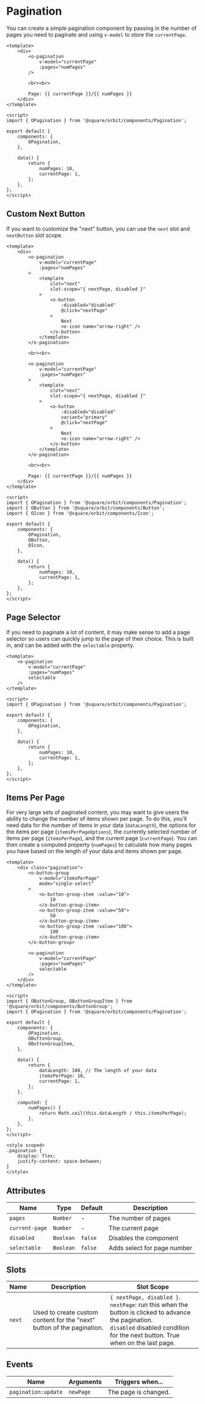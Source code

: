 # Pagination
You can create a simple pagination component by passing in the number of pages you need to paginate and using `v-model` to store the `currentPage`.

```vue
<template>
	<div>
		<o-pagination
			v-model="currentPage"
			:pages="numPages"
		/>

		<br><br>

		Page: {{ currentPage }}/{{ numPages }}
	</div>
</template>

<script>
import { OPagination } from '@square/orbit/components/Pagination';

export default {
	components: {
		OPagination,
	},

	data() {
		return {
			numPages: 10,
			currentPage: 1,
		};
	},
};
</script>
```

## Custom Next Button
If you want to customize the "next" button, you can use the `next` slot and `nextButton` slot scope.

```vue
<template>
	<div>
		<o-pagination
			v-model="currentPage"
			:pages="numPages"
		>
			<template
				slot="next"
				slot-scope="{ nextPage, disabled }"
			>
				<o-button
					:disabled="disabled"
					@click="nextPage"
				>
					Next
					<o-icon name="arrow-right" />
				</o-button>
			</template>
		</o-pagination>

		<br><br>

		<o-pagination
			v-model="currentPage"
			:pages="numPages"
		>
			<template
				slot="next"
				slot-scope="{ nextPage, disabled }"
			>
				<o-button
					:disabled="disabled"
					variant="primary"
					@click="nextPage"
				>
					Next
					<o-icon name="arrow-right" />
				</o-button>
			</template>
		</o-pagination>

		<br><br>

		Page: {{ currentPage }}/{{ numPages }}
	</div>
</template>

<script>
import { OPagination } from '@square/orbit/components/Pagination';
import { OButton } from '@square/orbit/components/Button';
import { OIcon } from '@square/orbit/components/Icon';

export default {
	components: {
		OPagination,
		OButton,
		OIcon,
	},

	data() {
		return {
			numPages: 10,
			currentPage: 1,
		};
	},
};
</script>
```

## Page Selector
If you need to paginate a lot of content, it may make sense to add a page selector so users can quickly jump to the page of their choice. This is built in, and can be added with the `selectable` property.

```vue
<template>
	<o-pagination
		v-model="currentPage"
		:pages="numPages"
		selectable
	/>
</template>

<script>
import { OPagination } from '@square/orbit/components/Pagination';

export default {
	components: {
		OPagination,
	},

	data() {
		return {
			numPages: 10,
			currentPage: 1,
		};
	},
};
</script>
```

## Items Per Page
For very large sets of paginated content, you may want to give users the ability to change the number of items shown per page. To do this, you'll need data for the number of items in your data (`dataLength`), the options for the items per page (`itemsPerPageOptions`), the currently selected number of items per page (`itemsPerPage`), and the current page (`currentPage`). You can then create a computed property (`numPages`) to calculate how many pages you have based on the length of your data and items shown per page.

```vue
<template>
	<div class="pagination">
		<o-button-group
			v-model="itemsPerPage"
			mode="single-select"
		>
			<o-button-group-item :value="10">
				10
			</o-button-group-item>
			<o-button-group-item :value="50">
				50
			</o-button-group-item>
			<o-button-group-item :value="100">
				100
			</o-button-group-item>
		</o-button-group>

		<o-pagination
			v-model="currentPage"
			:pages="numPages"
			selectable
		/>
	</div>
</template>

<script>
import { OButtonGroup, OButtonGroupItem } from '@square/orbit/components/ButtonGroup';
import { OPagination } from '@square/orbit/components/Pagination';

export default {
	components: {
		OPagination,
		OButtonGroup,
		OButtonGroupItem,
	},

	data() {
		return {
			dataLength: 100, // The length of your data
			itemsPerPage: 10,
			currentPage: 1,
		};
	},

	computed: {
		numPages() {
			return Math.ceil(this.dataLength / this.itemsPerPage);
		},
	},
};
</script>

<style scoped>
.pagination {
	display: flex;
	justify-content: space-between;
}
</style>
```


## Attributes
| Name   | Type | Default | Description |
| ------ |----- | ------- |------------ |
| `pages` | `Number` | - | The number of pages |
| `current-page` | `Number` | - | The current page |
| `disabled` | `Boolean` | `false` | Disables the component |
| `selectable` | `Boolean` | `false` | Adds select for page number |

## Slots
| Name | Description | Slot Scope |
| ---- | ----------- | ---------- |
| `next` | Used to create custom content for the "next" button of the pagination. | `{ nextPage, disabled }`. `nextPage`: run this when the button is clicked to advance the pagination.<br>`disabled` disabled condition for the next button. True when on the last page. |

## Events
| Name         | Arguments         | Triggers when...   |
| ------------ | ----------------- | ------------- |
| `pagination:update` | `newPage` | The page is changed. |

